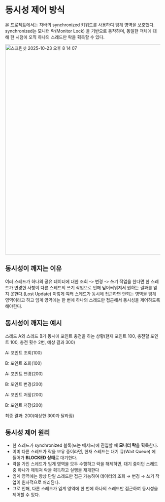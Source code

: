 # 동시성 제어 방식
본 프로젝트에서는 자바의 synchronized 키워드를 사용하여 임계 영역을 보호했다.
synchronized는 모니터 락(Monitor Lock) 을 기반으로 동작하며,
동일한 객체에 대해 한 시점에 오직 하나의 스레드만 락을 획득할 수 있다.

<img width="930" height="681" alt="스크린샷 2025-10-23 오후 8 14 07" src="https://github.com/user-attachments/assets/27e250a2-4b28-4ece-8032-43dfd000d25a" />

## 동시성이 깨지는 이유
여러 스레드가 하나의 공유 데이터에 대한 조회 -> 변경 -> 쓰기 작업을 한다면 한 스레드가 변경한 사항이 다른 스레드의 쓰기 작업으로 인해 덮어씌워져서 원하는 결과를 얻지 못한다.(Lost Update) 이렇게 여러 스레드가 동시에 접근하면 안되는 영역을 임계 영역이라고 하고 임계 영역에는 한 번에 하나의 스레드만 접근해서 동시성을 제어하도록 해야한다.

## 동시성이 깨지는 예시
스레드 A와 스레드 B가 동시에 포인트 충전을 하는 상황(현재 포인트 100, 충전할 포인트 100, 충전 횟수 2번, 예상 결과 300) 

A: 포인트 조회(100)

B: 포인트 조회(100)

A: 포인트 변경(200)

B: 포인트 변경(200)

A: 포인트 저장(200)

B: 포인트 저장(200)

최종 결과: 200(예상한 300과 달라짐)

## 동시성 제어 원리
- 한 스레드가 synchronized 블록(또는 메서드)에 진입할 때 **모니터 락**을 획득한다.
- 이미 다른 스레드가 락을 보유 중이라면, 현재 스레드는 대기 큐(Wait Queue) 에 들어가 **BLOCKED 상태**로 대기한다.
- 락을 가진 스레드가 임계 영역을 모두 수행하고 락을 해제하면, 대기 중이던 스레드 중 하나가 깨워져 락을 획득하고 실행을 재개한다
- 임계 영역에는 항상 단일 스레드만 접근 가능하여 데이터의 조회 → 변경 → 쓰기 작업이 원자적으로 처리된다.
- 그로 인해, 다른 스레드가 임계 영역에 한 번에 하나의 스레드만 접근하여 동시성을 제어할 수 있다.


